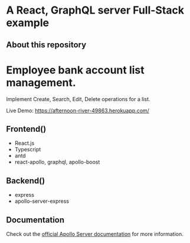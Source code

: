 # A React, GraphQL server Full-Stack example

## About this repository

# Employee bank account list management.

Implement Create, Search, Edit, Delete operations for a list.

Live Demo: https://afternoon-river-49863.herokuapp.com/

## Frontend()

- React.js
- Typescript
- antd
- react-apollo, graphql, apollo-boost

## Backend()
- express
- apollo-server-express

## Documentation

Check out the [official Apollo Server documentation](https://www.apollographql.com/docs/apollo-server/v2/) for more information.
